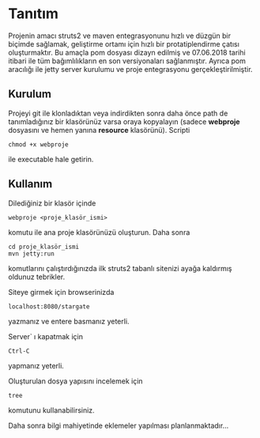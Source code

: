 # Tanıtım
Projenin amacı struts2 ve maven entegrasyonunu hızlı ve düzgün bir biçimde sağlamak, geliştirme ortamı için hızlı bir protatiplendirme çatısı oluşturmaktır. Bu amaçla pom dosyası dizayn edilmiş ve 07.06.2018 tarihi itibari ile tüm bağımlılıkların en son versiyonaları sağlanmıştır. Ayrıca pom aracılığı ile jetty server kurulumu ve proje entegrasyonu gerçekleştirilmiştir.
  
## Kurulum
Projeyi git ile klonladıktan veya indirdikten sonra daha önce path de tanımladığınız bir klasörünüz varsa oraya kopyalayın (sadece **webproje** dosyasını ve hemen yanına **resource** klasörünü). Scripti 

	chmod +x webproje

ile executable hale getirin.

## Kullanım
Dilediğiniz bir klasör içinde
	
	webproje <proje_klasör_ismi>

komutu ile ana proje klasörünüzü oluşturun. Daha sonra

	cd proje_klasör_ismi
	mvn jetty:run

komutlarını çalıştırdığınızda ilk struts2 tabanlı sitenizi ayağa kaldırmış oldunuz tebrikler. 

Siteye girmek için browserinizda

	localhost:8080/stargate

yazmanız ve entere basmanız yeterli.

Server` ı kapatmak için

	Ctrl-C

yapmanız yeterli.

Oluşturulan dosya yapısını incelemek için 

	tree

komutunu kullanabilirsiniz.

Daha sonra bilgi mahiyetinde eklemeler yapılması planlanmaktadır...
